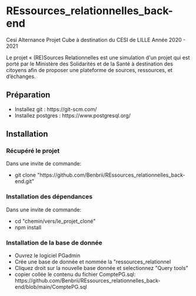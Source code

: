 # REssources_relationnelles_back-end
Cesi Alternance
Projet Cube à destination du CESI de LILLE Année 2020 - 2021

Le projet « (RE)Sources Relationnelles est une simulation d'un projet qui est porté par le Ministère des Solidarités et
de la Santé à destination des citoyens afin de proposer une plateforme de sources, ressources, et
d’échanges.

<h2>Préparation</h2>

<ul>
  <li>Installez git : https://git-scm.com/ </li>
  <li>Installez postgres : https://www.postgresql.org/ </li>
</ul>

<h2>Installation</h2>

<h3> Récupéré le projet </h3>

Dans une invite de commande:
<ul>
  <li>git clone "https://github.com/Benbrii/REssources_relationnelles_back-end.git"</li>
</ul>

<h3> Installation des dépendances </h3>

Dans une invite de commande:

<ul>
  <li>cd "chemin/vers/le_projet_cloné"</li>
  <li>npm install</li>
</ul>

<h3> Installation de la base de donnée </h3>

<ul>
  <li>Ouvrez le logiciel PGadmin</li>
  <li>Crée une base de donnée et nommée la "ressources_relationnel </li>
  <li>Cliquez droit sur la nouvelle base donnée et selectionnez "Query tools" </li>
  <li>copier collée le contenu du fichier ComptePG.sql: https://github.com/Benbrii/REssources_relationnelles_back-end/blob/main/ComptePG.sql </li>
</ul>
